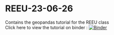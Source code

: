 # REEU-23-06-26
Contains the geopandas tutorial for the REEU class  
Click here to view the tutorial on binder : [![Binder](https://mybinder.org/badge_logo.svg)](https://mybinder.org/v2/gh/venomj26/REEU-23-06-26/HEAD?labpath=https%3A%2F%2Fgithub.com%2Fvenomj26%2FREEU-23-06-26%2Fblob%2Fmain%2FgeopandasTutorial.ipynb)
